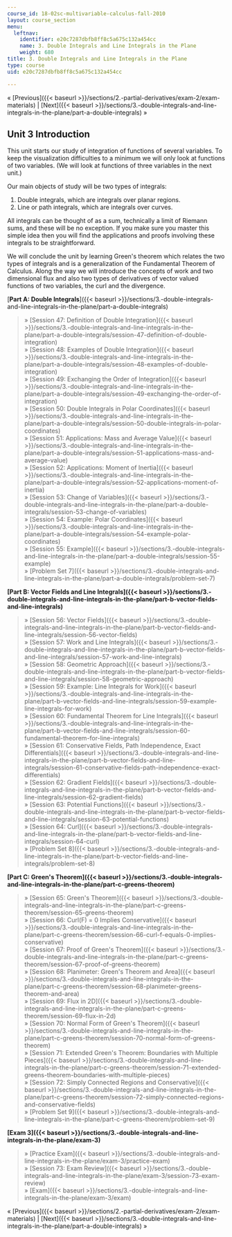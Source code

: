 ```yaml
---
course_id: 18-02sc-multivariable-calculus-fall-2010
layout: course_section
menu:
  leftnav:
    identifier: e20c7287dbfb8ff8c5a675c132a454cc
    name: 3. Double Integrals and Line Integrals in the Plane
    weight: 680
title: 3. Double Integrals and Line Integrals in the Plane
type: course
uid: e20c7287dbfb8ff8c5a675c132a454cc

---
```


« [Previous]({{< baseurl >}}/sections/2.-partial-derivatives/exam-2/exam-materials) | [Next]({{< baseurl >}}/sections/3.-double-integrals-and-line-integrals-in-the-plane/part-a-double-integrals) »

Unit 3 Introduction
-------------------

This unit starts our study of integration of functions of several variables. To keep the visualization difficulties to a minimum we will only look at functions of two variables. (We will look at functions of three variables in the next unit.)

Our main objects of study will be two types of integrals:

1.  Double integrals, which are integrals over planar regions.
2.  Line or path integrals, which are integrals over curves.

All integrals can be thought of as a sum, technically a limit of Riemann sums, and these will be no exception. If you make sure you master this simple idea then you will find the applications and proofs involving these integrals to be straightforward.

We will conclude the unit by learning Green's theorem which relates the two types of integrals and is a generalization of the Fundamental Theorem of Calculus. Along the way we will introduce the concepts of work and two dimensional flux and also two types of derivatives of vector valued functions of two variables, the curl and the divergence.

[**Part A: Double Integrals**]({{< baseurl >}}/sections/3.-double-integrals-and-line-integrals-in-the-plane/part-a-double-integrals)

> » [Session 47: Definition of Double Integration]({{< baseurl >}}/sections/3.-double-integrals-and-line-integrals-in-the-plane/part-a-double-integrals/session-47-definition-of-double-integration)  
> » [Session 48: Examples of Double Integration]({{< baseurl >}}/sections/3.-double-integrals-and-line-integrals-in-the-plane/part-a-double-integrals/session-48-examples-of-double-integration)  
> » [Session 49: Exchanging the Order of Integration]({{< baseurl >}}/sections/3.-double-integrals-and-line-integrals-in-the-plane/part-a-double-integrals/session-49-exchanging-the-order-of-integration)  
> » [Session 50: Double Integrals in Polar Coordinates]({{< baseurl >}}/sections/3.-double-integrals-and-line-integrals-in-the-plane/part-a-double-integrals/session-50-double-integrals-in-polar-coordinates)  
> » [Session 51: Applications: Mass and Average Value]({{< baseurl >}}/sections/3.-double-integrals-and-line-integrals-in-the-plane/part-a-double-integrals/session-51-applications-mass-and-average-value)  
> » [Session 52: Applications: Moment of Inertia]({{< baseurl >}}/sections/3.-double-integrals-and-line-integrals-in-the-plane/part-a-double-integrals/session-52-applications-moment-of-inertia)  
> » [Session 53: Change of Variables]({{< baseurl >}}/sections/3.-double-integrals-and-line-integrals-in-the-plane/part-a-double-integrals/session-53-change-of-variables)  
> » [Session 54: Example: Polar Coordinates]({{< baseurl >}}/sections/3.-double-integrals-and-line-integrals-in-the-plane/part-a-double-integrals/session-54-example-polar-coordinates)  
> » [Session 55: Example]({{< baseurl >}}/sections/3.-double-integrals-and-line-integrals-in-the-plane/part-a-double-integrals/session-55-example)  
> » [Problem Set 7]({{< baseurl >}}/sections/3.-double-integrals-and-line-integrals-in-the-plane/part-a-double-integrals/problem-set-7)

**[Part B: Vector Fields and Line Integrals]({{< baseurl >}}/sections/3.-double-integrals-and-line-integrals-in-the-plane/part-b-vector-fields-and-line-integrals)**

> » [Session 56: Vector Fields]({{< baseurl >}}/sections/3.-double-integrals-and-line-integrals-in-the-plane/part-b-vector-fields-and-line-integrals/session-56-vector-fields)  
> » [Session 57: Work and Line Integrals]({{< baseurl >}}/sections/3.-double-integrals-and-line-integrals-in-the-plane/part-b-vector-fields-and-line-integrals/session-57-work-and-line-integrals)  
> » [Session 58: Geometric Approach]({{< baseurl >}}/sections/3.-double-integrals-and-line-integrals-in-the-plane/part-b-vector-fields-and-line-integrals/session-58-geometric-approach)  
> » [Session 59: Example: Line Integrals for Work]({{< baseurl >}}/sections/3.-double-integrals-and-line-integrals-in-the-plane/part-b-vector-fields-and-line-integrals/session-59-example-line-integrals-for-work)  
> » [Session 60: Fundamental Theorem for Line Integrals]({{< baseurl >}}/sections/3.-double-integrals-and-line-integrals-in-the-plane/part-b-vector-fields-and-line-integrals/session-60-fundamental-theorem-for-line-integrals)  
> » [Session 61: Conservative Fields, Path Independence, Exact Differentials]({{< baseurl >}}/sections/3.-double-integrals-and-line-integrals-in-the-plane/part-b-vector-fields-and-line-integrals/session-61-conservative-fields-path-independence-exact-differentials)  
> » [Session 62: Gradient Fields]({{< baseurl >}}/sections/3.-double-integrals-and-line-integrals-in-the-plane/part-b-vector-fields-and-line-integrals/session-62-gradient-fields)  
> » [Session 63: Potential Functions]({{< baseurl >}}/sections/3.-double-integrals-and-line-integrals-in-the-plane/part-b-vector-fields-and-line-integrals/session-63-potential-functions)  
> » [Session 64: Curl]({{< baseurl >}}/sections/3.-double-integrals-and-line-integrals-in-the-plane/part-b-vector-fields-and-line-integrals/session-64-curl)  
> » [Problem Set 8]({{< baseurl >}}/sections/3.-double-integrals-and-line-integrals-in-the-plane/part-b-vector-fields-and-line-integrals/problem-set-8)

**[Part C: Green's Theorem]({{< baseurl >}}/sections/3.-double-integrals-and-line-integrals-in-the-plane/part-c-greens-theorem)**

> » [Session 65: Green's Theorem]({{< baseurl >}}/sections/3.-double-integrals-and-line-integrals-in-the-plane/part-c-greens-theorem/session-65-greens-theorem)  
> » [Session 66: Curl(F) = 0 Implies Conservative]({{< baseurl >}}/sections/3.-double-integrals-and-line-integrals-in-the-plane/part-c-greens-theorem/session-66-curl-f-equals-0-implies-conservative)  
> » [Session 67: Proof of Green's Theorem]({{< baseurl >}}/sections/3.-double-integrals-and-line-integrals-in-the-plane/part-c-greens-theorem/session-67-proof-of-greens-theorem)  
> » [Session 68: Planimeter: Green's Theorem and Area]({{< baseurl >}}/sections/3.-double-integrals-and-line-integrals-in-the-plane/part-c-greens-theorem/session-68-planimeter-greens-theorem-and-area)  
> » [Session 69: Flux in 2D]({{< baseurl >}}/sections/3.-double-integrals-and-line-integrals-in-the-plane/part-c-greens-theorem/session-69-flux-in-2d)  
> » [Session 70: Normal Form of Green's Theorem]({{< baseurl >}}/sections/3.-double-integrals-and-line-integrals-in-the-plane/part-c-greens-theorem/session-70-normal-form-of-greens-theorem)  
> » [Session 71: Extended Green's Theorem: Boundaries with Multiple Pieces]({{< baseurl >}}/sections/3.-double-integrals-and-line-integrals-in-the-plane/part-c-greens-theorem/session-71-extended-greens-theorem-boundaries-with-multiple-pieces)  
> » [Session 72: Simply Connected Regions and Conservative]({{< baseurl >}}/sections/3.-double-integrals-and-line-integrals-in-the-plane/part-c-greens-theorem/session-72-simply-connected-regions-and-conservative-fields)  
> » [Problem Set 9]({{< baseurl >}}/sections/3.-double-integrals-and-line-integrals-in-the-plane/part-c-greens-theorem/problem-set-9)

**[Exam 3]({{< baseurl >}}/sections/3.-double-integrals-and-line-integrals-in-the-plane/exam-3)**

> » [Practice Exam]({{< baseurl >}}/sections/3.-double-integrals-and-line-integrals-in-the-plane/exam-3/practice-exam)  
> » [Session 73: Exam Review]({{< baseurl >}}/sections/3.-double-integrals-and-line-integrals-in-the-plane/exam-3/session-73-exam-review)  
> » [Exam]({{< baseurl >}}/sections/3.-double-integrals-and-line-integrals-in-the-plane/exam-3/exam)

« [Previous]({{< baseurl >}}/sections/2.-partial-derivatives/exam-2/exam-materials) | [Next]({{< baseurl >}}/sections/3.-double-integrals-and-line-integrals-in-the-plane/part-a-double-integrals) »